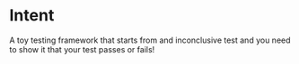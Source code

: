 # Intent
A toy testing framework that starts from and inconclusive test and you need to show it that your test passes or fails!
